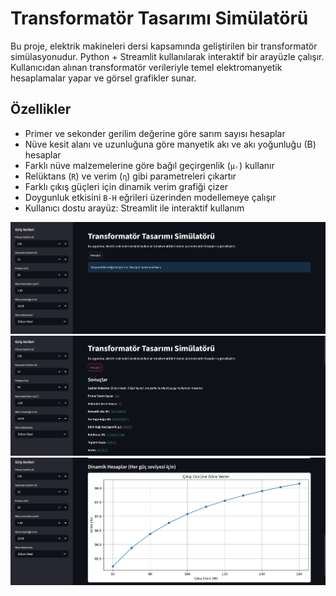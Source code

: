 # Transformatör Tasarımı Simülatörü

Bu proje, elektrik makineleri dersi kapsamında geliştirilen bir transformatör simülasyonudur. 
Python + Streamlit kullanılarak interaktif bir arayüzle çalışır. 
Kullanıcıdan alınan transformatör verileriyle temel elektromanyetik hesaplamalar yapar ve görsel grafikler sunar.

## Özellikler

- Primer ve sekonder gerilim değerine göre sarım sayısı hesaplar  
- Nüve kesit alanı ve uzunluğuna göre manyetik akı ve akı yoğunluğu (B) hesaplar  
- Farklı nüve malzemelerine göre bağıl geçirgenlik (`μᵣ`) kullanır  
- Relüktans (`R`) ve verim (`η`) gibi parametreleri çıkartır  
- Farklı çıkış güçleri için dinamik verim grafiği çizer  
- Doygunluk etkisini `B-H` eğrileri üzerinden modellemeye çalışır  
- Kullanıcı dostu arayüz: Streamlit ile interaktif kullanım


![Arayüz Görseli](https://github.com/KRMALC/Transformator-Tasarim--Simulasyonu/blob/fd045cc43536d7b97753ca36e514282e800723d3/1.png)
![Arayüz Görseli](https://github.com/KRMALC/Transformator-Tasarim--Simulasyonu/blob/fd045cc43536d7b97753ca36e514282e800723d3/2.png)
![Arayüz Görseli](https://github.com/KRMALC/Transformator-Tasarim--Simulasyonu/blob/fd045cc43536d7b97753ca36e514282e800723d3/3.png)

